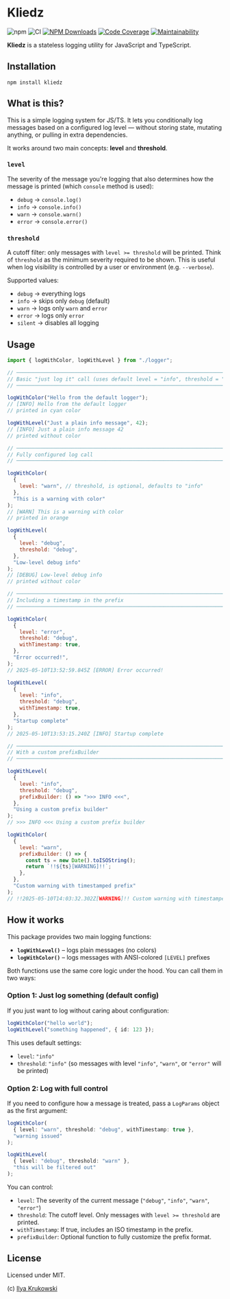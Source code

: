 # Kliedz

![npm](https://img.shields.io/npm/v/kliedz)
![CI](https://github.com/bodrovis/kliedz/actions/workflows/ci.yml/badge.svg)
[![NPM Downloads][npm-downloads-image]][npm-downloads-url]
[![Code Coverage][coverage-image]][coverage-url]
[![Maintainability][maintainability-image]][maintainability-url]

**Kliedz** is a stateless logging utility for JavaScript and TypeScript.

## Installation

```
npm install kliedz
```

## What is this?

This is a simple logging system for JS/TS. It lets you conditionally log messages based on a configured log level — without storing state, mutating anything, or pulling in extra dependencies.

It works around two main concepts: **level** and **threshold**.

### `level`

The severity of the message you're logging that also determines how the message is printed (which `console` method is used):

- `debug` → `console.log()`
- `info`  → `console.info()`
- `warn`  → `console.warn()`
- `error` → `console.error()`

### `threshold`

A cutoff filter: only messages with `level >= threshold` will be printed. Think of `threshold` as the minimum severity required to be shown. This is useful when log visibility is controlled by a user or environment (e.g. `--verbose`).

Supported values:

- `debug` → everything logs
- `info` → skips only `debug` (default)
- `warn` → logs only `warn` and `error`
- `error` → logs only `error`
- `silent` → disables all logging

## Usage

```js
import { logWithColor, logWithLevel } from "./logger";

// ─────────────────────────────────────────────────────────────────────────────
// Basic "just log it" call (uses default level = "info", threshold = "info")
// ─────────────────────────────────────────────────────────────────────────────

logWithColor("Hello from the default logger");
// [INFO] Hello from the default logger
// printed in cyan color

logWithLevel("Just a plain info message", 42);
// [INFO] Just a plain info message 42
// printed without color

// ─────────────────────────────────────────────────────────────────────────────
// Fully configured log call
// ─────────────────────────────────────────────────────────────────────────────

logWithColor(
  {
    level: "warn", // threshold, is optional, defaults to "info"
  },
  "This is a warning with color"
);
// [WARN] This is a warning with color
// printed in orange

logWithLevel(
  {
    level: "debug",
    threshold: "debug",
  },
  "Low-level debug info"
);
// [DEBUG] Low-level debug info
// printed without color

// ─────────────────────────────────────────────────────────────────────────────
// Including a timestamp in the prefix
// ─────────────────────────────────────────────────────────────────────────────

logWithColor(
  {
    level: "error",
    threshold: "debug",
    withTimestamp: true,
  },
  "Error occurred!",
);
// 2025-05-10T13:52:59.845Z [ERROR] Error occurred!

logWithLevel(
  {
    level: "info",
    threshold: "debug",
    withTimestamp: true,
  },
  "Startup complete"
);
// 2025-05-10T13:53:15.240Z [INFO] Startup complete

// ─────────────────────────────────────────────────────────────────────────────
// With a custom prefixBuilder
// ─────────────────────────────────────────────────────────────────────────────

logWithLevel(
  {
    level: "info",
    threshold: "debug",
    prefixBuilder: () => ">>> INFO <<<",
  },
  "Using a custom prefix builder"
);
// >>> INFO <<< Using a custom prefix builder

logWithColor(
  {
    level: "warn",
    prefixBuilder: () => {
      const ts = new Date().toISOString();
      return `!!${ts}[WARNING]!!`;
    },
  },
  "Custom warning with timestamped prefix"
);
// !!2025-05-10T14:03:32.302Z[WARNING]!! Custom warning with timestamped prefix
```

## How it works

This package provides two main logging functions:

- **`logWithLevel()`** – logs plain messages (no colors)
- **`logWithColor()`** – logs messages with ANSI-colored `[LEVEL]` prefixes

Both functions use the same core logic under the hood. You can call them in two ways:

### Option 1: Just log something (default config)

If you just want to log without caring about configuration:

```ts
logWithColor("hello world");
logWithLevel("something happened", { id: 123 });
```

This uses default settings:

- `level`: `"info"`
- `threshold`: `"info"` (so messages with level `"info"`, `"warn"`, or `"error"` will be printed)

### Option 2: Log with full control

If you need to configure how a message is treated, pass a `LogParams` object as the first argument:

```ts
logWithColor(
  { level: "warn", threshold: "debug", withTimestamp: true },
  "warning issued"
);

logWithLevel(
  { level: "debug", threshold: "warn" },
  "this will be filtered out"
);
```

You can control:

- `level`: The severity of the current message (`"debug"`, `"info"`, `"warn"`, `"error"`)
- `threshold`: The cutoff level. Only messages with `level >= threshold` are printed.
- `withTimestamp`: If true, includes an ISO timestamp in the prefix.
- `prefixBuilder`: Optional function to fully customize the prefix format.

## License

Licensed under MIT.

(c) [Ilya Krukowski](https://bodrovis.tech/)

[npm-downloads-image]: https://badgen.net/npm/dm/kliedz
[npm-downloads-url]: https://npmcharts.com/compare/kliedz?minimal=true
[coverage-image]: https://qlty.sh/badges/42567da8-5e74-410b-846f-74160289b944/test_coverage.svg
[coverage-url]: https://qlty.sh/gh/bodrovis/projects/kliedz
[maintainability-image]: https://qlty.sh/badges/42567da8-5e74-410b-846f-74160289b944/maintainability.svg
[maintainability-url]: https://qlty.sh/gh/bodrovis/projects/kliedz